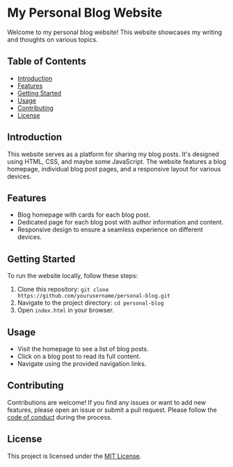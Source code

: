 # My Personal Blog Website

Welcome to my personal blog website! This website showcases my writing and thoughts on various topics.

## Table of Contents

- [Introduction](#introduction)
- [Features](#features)
- [Getting Started](#getting-started)
- [Usage](#usage)
- [Contributing](#contributing)
- [License](#license)

## Introduction

This website serves as a platform for sharing my blog posts. It's designed using HTML, CSS, and maybe some JavaScript. The website features a blog homepage, individual blog post pages, and a responsive layout for various devices.

## Features

- Blog homepage with cards for each blog post.
- Dedicated page for each blog post with author information and content.
- Responsive design to ensure a seamless experience on different devices.

## Getting Started

To run the website locally, follow these steps:

1. Clone this repository: `git clone https://github.com/yourusername/personal-blog.git`
2. Navigate to the project directory: `cd personal-blog`
3. Open `index.html` in your browser.

## Usage

- Visit the homepage to see a list of blog posts.
- Click on a blog post to read its full content.
- Navigate using the provided navigation links.

## Contributing

Contributions are welcome! If you find any issues or want to add new features, please open an issue or submit a pull request. Please follow the [code of conduct](CODE_OF_CONDUCT.md) during the process.

## License

This project is licensed under the [MIT License](LICENSE).

